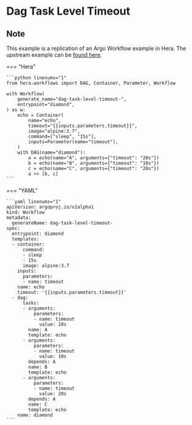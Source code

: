 # Dag Task Level Timeout

## Note

This example is a replication of an Argo Workflow example in Hera.
The upstream example can be [found here](https://github.com/argoproj/argo-workflows/blob/master/examples/dag-task-level-timeout.yaml).




=== "Hera"

    ```python linenums="1"
    from hera.workflows import DAG, Container, Parameter, Workflow

    with Workflow(
        generate_name="dag-task-level-timeout-",
        entrypoint="diamond",
    ) as w:
        echo = Container(
            name="echo",
            timeout="{{inputs.parameters.timeout}}",
            image="alpine:3.7",
            command=["sleep", "15s"],
            inputs=Parameter(name="timeout"),
        )
        with DAG(name="diamond"):
            a = echo(name="A", arguments={"timeout": "20s"})
            b = echo(name="B", arguments={"timeout": "10s"})
            c = echo(name="C", arguments={"timeout": "20s"})
            a >> [b, c]
    ```

=== "YAML"

    ```yaml linenums="1"
    apiVersion: argoproj.io/v1alpha1
    kind: Workflow
    metadata:
      generateName: dag-task-level-timeout-
    spec:
      entrypoint: diamond
      templates:
      - container:
          command:
          - sleep
          - 15s
          image: alpine:3.7
        inputs:
          parameters:
          - name: timeout
        name: echo
        timeout: '{{inputs.parameters.timeout}}'
      - dag:
          tasks:
          - arguments:
              parameters:
              - name: timeout
                value: 20s
            name: A
            template: echo
          - arguments:
              parameters:
              - name: timeout
                value: 10s
            depends: A
            name: B
            template: echo
          - arguments:
              parameters:
              - name: timeout
                value: 20s
            depends: A
            name: C
            template: echo
        name: diamond
    ```

